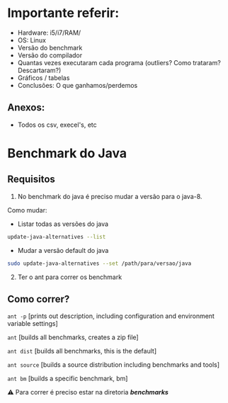 # Importante referir:

- Hardware: i5/i7/RAM/
- OS: Linux
- Versão do benchmark
- Versão do compilador
- Quantas vezes executaram cada programa (outliers? Como trataram? Descartaram?)
- Gráficos / tabelas
- Conclusões: O que ganhamos/perdemos

## Anexos:
- Todos os csv, execel's, etc



# Benchmark do Java

## Requisitos
1. No benchmark do java é preciso mudar a versão para o java-8.

Como mudar:

- Listar todas as versões do java

```bash
update-java-alternatives --list
```

- Mudar a versão default do java

``` bash
sudo update-java-alternatives --set /path/para/versao/java
```

2. Ter o ant para correr os benchmark


## Como correr?
`ant -p`      [prints out description, including configuration and environment variable settings]

`ant`         [builds all benchmarks, creates a zip file]

`ant dist`    [builds all benchmarks, this is the default]

`ant source`  [builds a source distribution including benchmarks and tools]

`ant bm`      [builds a specific benchmark, bm]

⚠️ Para correr é preciso estar na diretoria ***benchmarks*** 

